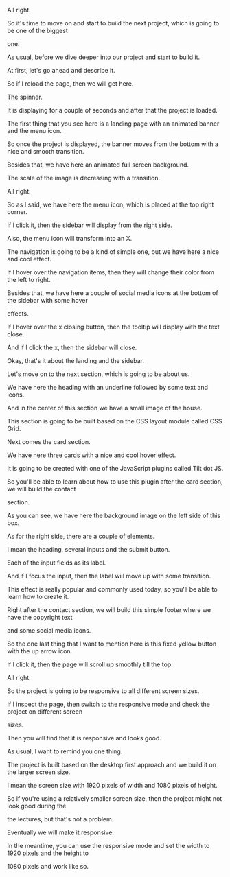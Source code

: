 All right.

So it's time to move on and start to build the next project, which is going to be one of the biggest

one.

As usual, before we dive deeper into our project and start to build it.

At first, let's go ahead and describe it.

So if I reload the page, then we will get here.

The spinner.

It is displaying for a couple of seconds and after that the project is loaded.

The first thing that you see here is a landing page with an animated banner and the menu icon.

So once the project is displayed, the banner moves from the bottom with a nice and smooth transition.

Besides that, we have here an animated full screen background.

The scale of the image is decreasing with a transition.

All right.

So as I said, we have here the menu icon, which is placed at the top right corner.

If I click it, then the sidebar will display from the right side.

Also, the menu icon will transform into an X.

The navigation is going to be a kind of simple one, but we have here a nice and cool effect.

If I hover over the navigation items, then they will change their color from the left to right.

Besides that, we have here a couple of social media icons at the bottom of the sidebar with some hover

effects.

If I hover over the x closing button, then the tooltip will display with the text close.

And if I click the x, then the sidebar will close.

Okay, that's it about the landing and the sidebar.

Let's move on to the next section, which is going to be about us.

We have here the heading with an underline followed by some text and icons.

And in the center of this section we have a small image of the house.

This section is going to be built based on the CSS layout module called CSS Grid.

Next comes the card section.

We have here three cards with a nice and cool hover effect.

It is going to be created with one of the JavaScript plugins called Tilt dot JS.

So you'll be able to learn about how to use this plugin after the card section, we will build the contact

section.

As you can see, we have here the background image on the left side of this box.

As for the right side, there are a couple of elements.

I mean the heading, several inputs and the submit button.

Each of the input fields as its label.

And if I focus the input, then the label will move up with some transition.

This effect is really popular and commonly used today, so you'll be able to learn how to create it.

Right after the contact section, we will build this simple footer where we have the copyright text

and some social media icons.

So the one last thing that I want to mention here is this fixed yellow button with the up arrow icon.

If I click it, then the page will scroll up smoothly till the top.

All right.

So the project is going to be responsive to all different screen sizes.

If I inspect the page, then switch to the responsive mode and check the project on different screen

sizes.

Then you will find that it is responsive and looks good.

As usual, I want to remind you one thing.

The project is built based on the desktop first approach and we build it on the larger screen size.

I mean the screen size with 1920 pixels of width and 1080 pixels of height.

So if you're using a relatively smaller screen size, then the project might not look good during the

the lectures, but that's not a problem.

Eventually we will make it responsive.

In the meantime, you can use the responsive mode and set the width to 1920 pixels and the height to

1080 pixels and work like so.

